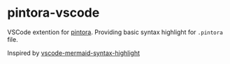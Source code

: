 # pintora-vscode

VSCode extention for [pintora](https://github.com/hikerpig/pintora). Providing basic syntax highlight for `.pintora` file.

Inspired by [vscode-mermaid-syntax-highlight](https://github.com/bpruitt-goddard/vscode-mermaid-syntax-highlight)
